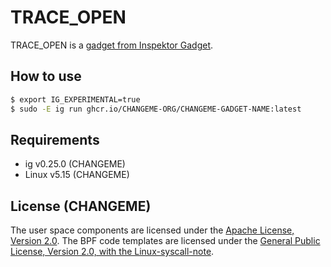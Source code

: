 # TRACE_OPEN

TRACE_OPEN is a [gadget from Inspektor
Gadget](https://inspektor-gadget.io/).

## How to use

```bash
$ export IG_EXPERIMENTAL=true
$ sudo -E ig run ghcr.io/CHANGEME-ORG/CHANGEME-GADGET-NAME:latest
```

## Requirements

- ig v0.25.0 (CHANGEME)
- Linux v5.15 (CHANGEME)

## License (CHANGEME)

The user space components are licensed under the [Apache License, Version
2.0](LICENSE). The BPF code templates are licensed under the [General Public
License, Version 2.0, with the Linux-syscall-note](LICENSE-bpf.txt).
